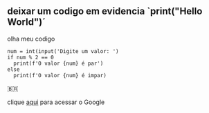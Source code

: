 deixar um codigo em evidencia `print("Hello World")´
---
olha meu codigo

```
num = int(input('Digite um valor: ')
if num % 2 == 0
  print(f'O valor {num} é par')
else
  print(f'O valor {num} é impar)
  ```
  
  :brazil:

clique [aqui](https://www.google.com.br) para acessar o Google
